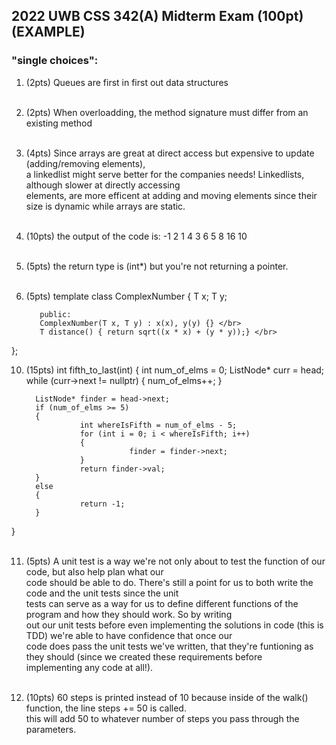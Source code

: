 ## 2022 UWB CSS 342(A) Midterm Exam (100pt) (EXAMPLE)
### "single choices":
1. (2pts) Queues are first in first out data structures </br> </br>

3. (2pts) When overloadding, the method signature must differ from an existing method </br> </br>

4. (4pts) Since arrays are great at direct access but expensive to update (adding/removing elements), </br> 
          a linkedlist might serve better for the companies needs! Linkedlists, although slower at directly accessing </br>
          elements, are more efficent at adding and moving elements since their size is dynamic while arrays are static. </br> </br> 
          
5. (10pts) the output of the code is: -1 2 1 4 3 6 5 8 16 10 </br> </br> 
6. (5pts) the return type is (int*) but you're not returning a pointer. </br> </br> 

9. (5pts) 
template <class T>
class ComplexNumber {
          T x;
          T y;
          
          public:
          ComplexNumber(T x, T y) : x(x), y(y) {} </br>
          T distance() { return sqrt((x * x) + (y * y));} </br>
};
       
10. (15pts)
int fifth_to_last(int) {
          int num_of_elms = 0;
          ListNode* curr = head;
          while (curr->next != nullptr)
          {
                    num_of_elms++;
          }

          ListNode* finder = head->next;
          if (num_of_elms >= 5)
          {
                    int whereIsFifth = num_of_elms - 5;
                    for (int i = 0; i < whereIsFifth; i++)
                    {
                               finder = finder->next;
                    }
                    return finder->val;
          }
          else
          {
                    return -1;
          }

} </br> </br>
    
11. (5pts) A unit test is a way we're not only about to test the function of our code, but also help plan what our </br>
    code should be able to do. There's still a point for us to both write the code and the unit tests since the unit </br>
    tests can serve as a way for us to define different functions of the program and how they should work. So by writing </br>
    out our unit tests before even implementing the solutions in code (this is TDD) we're able to have confidence that once our </br>
    code does pass the unit tests we've written, that they're funtioning as they should (since we created these requirements before </br>
    implementing any code at all!). </br> </br>
    
13. (10pts) 60 steps is printed instead of 10 because inside of the walk() function, the line steps += 50 is called. </br>
    this will add 50 to whatever number of steps you pass through the parameters. </br> </br> 
